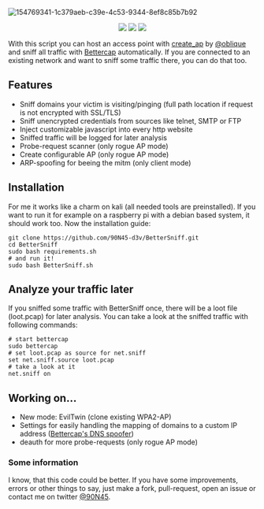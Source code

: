 ![154769341-1c379aeb-c39e-4c53-9344-8ef8c85b7b92](https://user-images.githubusercontent.com/79598596/170995029-e96197f6-2381-4908-b050-c3dfd778e34c.svg)

<p align="center">
  <img src="https://img.shields.io/badge/Ask%20me-anything-1abc9c.svg">
  <img src="https://img.shields.io/github/license/90N45-d3v/BetterSniff.svg">
  <img src="https://img.shields.io/badge/Made%20with-Bash-1f425f.svg">
</p>

With this script you can host an access point with [create_ap](https://github.com/oblique/create_ap) by [@oblique](https://github.com/oblique) and sniff all traffic with [Bettercap](https://www.bettercap.org/) automatically.
If you are connected to an existing network and want to sniff some traffic there, you can do that too.

## Features
- Sniff domains your victim is visiting/pinging (full path location if request is not encrypted with SSL/TLS)
- Sniff unencrypted credentials from sources like telnet, SMTP or FTP
- Inject customizable javascript into every http website
- Sniffed traffic will be logged for later analysis
- Probe-request scanner (only rogue AP mode)
- Create configurable AP (only rogue AP mode)
- ARP-spoofing for beeing the mitm (only client mode)

## Installation
For me it works like a charm on kali (all needed tools are preinstalled). If you want to run it for example on a raspberry pi with a debian based system, it should work too.
Now the installation guide:
```
git clone https://github.com/90N45-d3v/BetterSniff.git
cd BetterSniff
sudo bash requirements.sh
# and run it!
sudo bash BetterSniff.sh
```

## Analyze your traffic later
If you sniffed some traffic with BetterSniff once, there will be a loot file (loot.pcap) for later analysis.
You can take a look at the sniffed traffic with following commands:
```
# start bettercap
sudo bettercap
# set loot.pcap as source for net.sniff
set net.sniff.source loot.pcap
# take a look at it
net.sniff on
```

## Working on...
- New mode: EvilTwin (clone existing WPA2-AP)
- Settings for easily handling the mapping of domains to a custom IP address ([Bettercap's DNS spoofer](https://www.bettercap.org/modules/ethernet/spoofers/dns.spoof/))
- deauth for more probe-requests (only rogue AP mode)

### Some information
I know, that this code could be better. 
If you have some improvements, errors or other things to say, just make a fork, pull-request, open an issue or contact me on twitter [@90N45](https://twitter.com/90N45).
